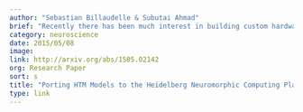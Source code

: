 ```yaml
---
author: "Sebastian Billaudelle & Subutai Ahmad"
brief: "Recently there has been much interest in building custom hardware implementations of HTM systems. This paper discusses one such scenario, and shows how to port HTM algorithms to analog hardware platforms such as the one developed by the Human Brain Project."
category: neuroscience
date: 2015/05/08
image:
link: http://arxiv.org/abs/1505.02142
org: Research Paper
sort: s
title: "Porting HTM Models to the Heidelberg Neuromorphic Computing Platform"
type: link
---
```


